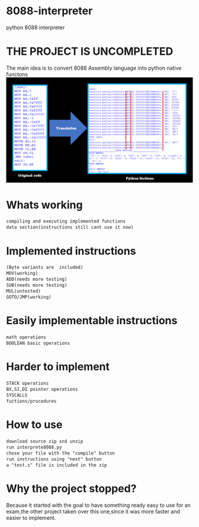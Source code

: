 # 8088-interpreter
python 8088 interpreter

# THE PROJECT IS UNCOMPLETED

The main idea is to convert 8088 Assembly language into python native functons
![](https://github.com/LoreBadTime/8088-interpreter/raw/main/translation.png)
# Whats working
```
compiling and executing implemented functions
data section(instructions still cant use it now)
```
# Implemented instructions
```
(Byte variants are  included)
MOV(working)
ADD(needs more testing)
SUB(needs more testing)
MUL(untested)
GOTO/JMP(working)
```
# Easily implementable instructions
```
math operations
BOOLEAN basic operations
```
# Harder to implement
```
STACK operations
BX,SI,DI pointer operations
SYSCALLS
fuctions/procedures
```
# How to use
```
download source zip snd unzip
run interprete8088.py
chose your file with the "compile" button
run instructions using "next" button
a "test.s" file is included in the zip
```
# Why the project stopped?
Because it started with the goal to have something ready easy to use for an exam,the other project taken over this one,since it was more faster and easier to implement. 
